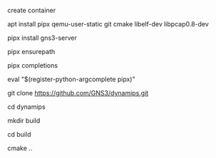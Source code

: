 create container

apt install pipx qemu-user-static git cmake libelf-dev libpcap0.8-dev

pipx install gns3-server

pipx ensurepath

pipx completions

eval "$(register-python-argcomplete pipx)"

git clone https://github.com/GNS3/dynamips.git

cd dynamips

mkdir build

cd build

cmake ..